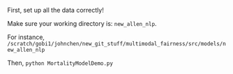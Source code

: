First, set up all the data correctly!

Make sure your working directory is:
`new_allen_nlp`. 

For instance,
`/scratch/gobi1/johnchen/new_git_stuff/multimodal_fairness/src/models/new_allen_nlp`

Then, `python MortalityModelDemo.py`